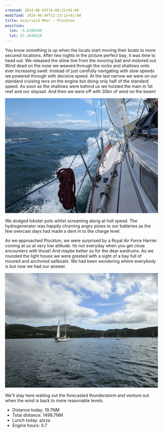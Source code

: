 ```yaml
---
created: 2024-06-03T16:09:22+01:00
modified: 2024-06-04T12:13:15+01:00
title: Acairseid Mhor - Plockton
position:
  lon: -5.6395549
  lat: 57.3430219
---
```


You know something is up when the locals start moving their boats to more secured locations. After two nights in the picture perfect bay, it was time to head out. We released the slime line from the mooring ball and motored out. Wind dead on the nose we weaved through the rocks and shallows onto ever increasing swell. Instead of just carefully navigating with slow speeds we powered through with decisive speed. At the last narrow we were on our standard cruising revs on the engine but doing only half of the standard speed. As soon as the shallows were behind us we hoisted the main in 1st reef and our staysail. And then we were off with 30kn of wind on the beam! 

![Image](../2024/764fb9baa850b88bb9ee0fcbf5443fd2.jpg) 

We dodged lobster pots whilst screaming along at hull speed. The hydrogenerator was happily churning angry pixies to our batteries as the few overcast days had made a dent in to the charge level.

As we approached Plockton, we were surprised by a Royal Air Force Harrier coming at us at very low altitude. Its not everyday when you get close encounters with those! And maybe better so for the dear eardrums. As we rounded the light house we were greeted with a sight of a bay full of moored and anchored sailboats. We had been wondering where everybody is but now we had our answer.

![Image](../2024/0bc51d038c92a0bfef1562512cad8763.jpg) 

We'll stay here waiting out the forecasted thunderstorm and venture out when the wind is back to more reasonable levels.

* Distance today: 19.7NM
* Total distance: 1498.7NM
* Lunch today: pizza
* Engine hours: 0.7
